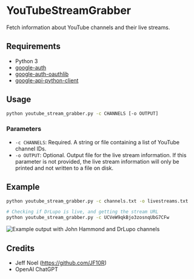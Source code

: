 # YouTubeStreamGrabber

Fetch information about YouTube channels and their live streams.

## Requirements

- Python 3
- [google-auth](https://pypi.org/project/google-auth/)
- [google-auth-oauthlib](https://pypi.org/project/google-auth-oauthlib/)
- [google-api-python-client](https://pypi.org/project/google-api-python-client/)

## Usage

```bash
python youtube_stream_grabber.py -c CHANNELS [-o OUTPUT]
```

### Parameters

- `-c CHANNELS`:  Required. A string or file containing a list of YouTube channel IDs.  
- `-o OUTPUT`:    Optional. Output file for the live stream information. If this parameter is not provided, the live stream information will only be printed and not written to a file on disk.

## Example
```bash
python youtube_stream_grabber.py -c channels.txt -o livestreams.txt

# Checking if DrLupo is live, and getting the stream URL
python youtube_stream_grabber.py -c UCVeW9qkBjo3zosnqUbG7CFw
```

![Example output with John Hammond and DrLupo channels](https://user-images.githubusercontent.com/2191497/211171113-60009f93-6bfc-4774-9a12-a18814cdaff0.png)

## Credits

- Jeff Noel (https://github.com/JF10R)
- OpenAI ChatGPT
